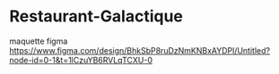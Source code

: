 # Restaurant-Galactique

maquette figma
https://www.figma.com/design/BhkSbP8ruDzNmKNBxAYDPl/Untitled?node-id=0-1&t=1lCzuYB6RVLqTCXU-0
